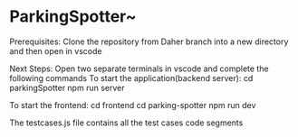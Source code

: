 # ParkingSpotter~

Prerequisites:
Clone the repository from Daher branch into a new directory and then open in vscode

Next Steps:
Open two separate terminals in vscode and complete the following commands
To start the application(backend server): 
cd parkingSpotter
npm run server

To start the frontend:
cd frontend
cd parking-spotter
npm run dev

The testcases.js file contains all the test cases code segments
